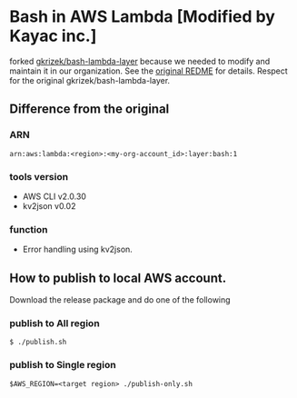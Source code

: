 # Bash in AWS Lambda  [Modified by Kayac inc.]

forked [gkrizek/bash-lambda-layer](https://github.com/gkrizek/bash-lambda-layer) because we needed to modify and maintain it in our organization.
See the [original REDME](README.original.md) for details.
Respect for the original gkrizek/bash-lambda-layer.

## Difference from the original

### ARN

```
arn:aws:lambda:<region>:<my-org-account_id>:layer:bash:1
```

### tools version
* AWS CLI v2.0.30
* kv2json v0.02

### function
* Error handling using kv2json.

## How to publish to local AWS account.

Download the release package and do one of the following

### publish to All region

```
$ ./publish.sh
```

### publish to Single region

```
$AWS_REGION=<target region> ./publish-only.sh
```
